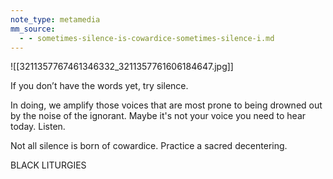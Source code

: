 ```yaml
---
note_type: metamedia
mm_source:
  - - sometimes-silence-is-cowardice-sometimes-silence-i.md
---
```


![[3211357767461346332_3211357761606184647.jpg]]

If you don’t have the words yet, try
silence.

In doing, we amplify those voices that are
most prone to being drowned out by the
noise of the ignorant. Maybe it's not your
voice you need to hear today. Listen.

Not all silence is born of cowardice.
Practice a sacred decentering.

BLACK LITURGIES

